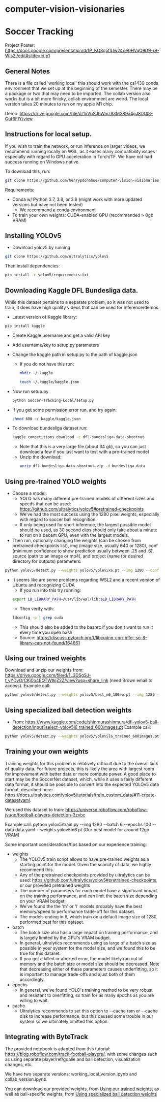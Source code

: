 # computer-vision-visionaries
# Soccer Tracking

Project Poster: https://docs.google.com/presentation/d/1P_KQ3g5fIUw24oe0HVqO9D9-r9-WIs2l/edit#slide=id.p1

## General Notes
There is a file called 'working local' this should work with the cs1430 conda environment that we set 
up at the beginning of the semester. There may be a package or two that may need to be imported. The collab
version also works but is a bit more finicky, collab environment are weird. The local version takes 20
minutes to run on my apple M1 chip.

Demo: https://drive.google.com/file/d/15VpSJhWmz83M389a4gJ8DQl3-Guf6FIY/view


## Instructions for local setup.

If you wish to train the network, or run inference on larger videos, we recommend running locally on WSL, as it eases many compatibility issues especially with regard to GPU acceleration in Torch/TF. We have not had success running on Windows native. 

To download this, run:
```bash
git clone https://github.com/henrypdonahue/computer-vision-visionaries
```

Requirements: 
- Conda w/ Python 3.7, 3.8, or 3.9 (might work with more updated versions but have not been tested)
    - We recommend a conda environment
- To train your own weights: CUDA-enabled GPU (recommended > 8gb VRAM)

## Installing YOLOv5
- Download yolov5 by running
```bash
git clone https://github.com/ultralytics/yolov5
```
Then install dependencies: 
```bash
pip install -r yolov5/requirements.txt
```

## Downloading Kaggle DFL Bundesliga data.
While this dataset pertains to a separate problem, so it was not used to train, it does have high quality 
videos that can be used for inference/demos.

- Latest version of Kaggle library:
```bash
pip install kaggle
```  
- Create Kaggle username and get a valid API key
- Add username/key to setup.py parameters

- Change the kaggle path in setup.py to the path of kaggle.json
    - If you do not have this run:
        ```bash
        mkdir ~/.kaggle 
        ```
        ```bash
        touch ~/.kaggle/kaggle.json 
        ```

- Now run setup.py
    ```bash 
    python Soccer-Tracking-Local/setup.py
    ```

- If you get some permission error run, and try again:
    ```bash 
    chmod 600 ~/.kaggle/kaggle.json
    ```

- To download bundesliga dataset run:
    ```bash 
    kaggle competitions download -c dfl-bundesliga-data-shootout
    ```
    - Note that this is a very large file (about 34 gb), so you can just download a few if you
    just want to test with a pre-trained model
    - Unzip the download: 
        ```bash 
        unzip dfl-bundesliga-data-shootout.zip -d bundesliga-data
        ```

## Using pre-trained YOLO weights
- Choose a model:
    - YOLO has many different pre-trained models of different sizes and speeds that can be used: https://github.com/ultralytics/yolov5#pretrained-checkpoints
    - We've had the most success using the 1280 pixel weights, especially with regard to soccer ball recognition.
    - If only being used for short inference, the largest possible model should be used, as 30 second clips should only 
    take about a minute to run on a decent GPU, even with the largest models.
- Then run, optionally changing the weights (can be chosen from pretrained checkpoints list), img (image size, usually 640 or 1280), conf (minimum confidence to show prediction usually between .25 and .6), source (path to an image or mp4), and project (name for desired directory for outputs) parameters:
```bash
python yolov5/detect.py --weights yolov5/yolov5x6.pt --img 1280 --conf 0.25 --source PATH_TO_BUNDESLIGA_DATA/clips/08fd33_4.mp4 --project DFL
```
- It seems like are some problems regarding WSL2 and a recent version of Ubuntu and recognizing CUDA
    - If you run into this try running:
    ```bash
    export LD_LIBRARY_PATH=/usr/lib/wsl/lib:$LD_LIBRARY_PATH
    ```
    - Then verify with: 
    ```bash
    ldconfig -p | grep cuda
    ```
    - This should also be added to the bashrc if you don't want to run it every time you open bash
    - Source: https://discuss.pytorch.org/t/libcudnn-cnn-infer-so-8-library-can-not-found/164661

## Using our trained weights
Download and unzip our weights from: https://drive.google.com/file/d/1L3DSgSJ-t_yYDvOrCKj0o4EQTWtkjZ2Z/view?usp=share_link (need Brown email to access). 
Example call: 
```bash
python yolov5/detect.py --weights yolov5/best_m6_100ep.pt --img 1280 --conf 0.25 --source PATH_TO_BUNDESLIGA_DATA/clips/08fd33_4.mp4 --project DFL
```
## Using specialized ball detection weights
- From: https://www.kaggle.com/code/shinmurashinmura/dfl-yolov5-ball-detection/input?select=yolov5l6_trained_600images.pt
Example call: 
```bash
python yolov5/detect.py --weights yolov5/yolov5l6_trained_600images.pt --img 1280 --conf 0.2 --source PATH_TO_BUNDESLIGA_DATA/clips/08fd33_4.mp4 --project DFL
```

## Training your own weights
Training weights for this problem is relatively difficult due to the overall lack of quality data. For future projects, this is likely the area 
with largest room for improvement with better data or more compute power. A good place to start may be the SoccerNet dataset, which, while it uses 
a fairly different data format, it should be possible to convert into the expected YOLOv5 data format, described here: https://docs.ultralytics.com/yolov5/tutorials/train_custom_data/#11-create-datasetyaml. 

We used this dataset to train:
https://universe.roboflow.com/roboflow-jvuqo/football-players-detection-3zvbc

Example call:
python yolov5/train.py --img 1280 --batch 6 --epochs 100 --data data.yaml --weights yolov5m6.pt
(Our best model for around 12gb VRAM)

Some important considerations/tips based on our experience training:
- weights
    - The YOLOv5 train script allows to have pre-trained weights as a starting point for the model. Given the scarcity of data, we highly recommend this. 
    - Any of the pretrained checkpoints provided by ultralytics can be used: https://github.com/ultralytics/yolov5#pretrained-checkpoints, or our provided 
    pretrained weights
    - The number of parameters for each model have a significant impact on the training performance, and can limit the batch size depending on your VRAM
    budget.
    - We've found the the 'm' or 'l' models probably have the best memory/speed to performance trade-off for this dataset.
    - The models ending in 6, which train on a default image size of 1280, performed best for this dataset. 
- batch
    - The batch size also has a large impact on training performance, and is largely limited by the GPU's VRAM budget.
    - In general, ultralytics recommends using as large of a batch size as possible in your system for the model size, and 
    we found this to be true for this dataset. 
    - If you get a killed or aborted error, the model likely ran out of memory and the batch size or model size should be decreased. Note that 
    decreasing either of these parameters causes underfitting, so it is important to manage trade-offs and ajust both of them accordingly.
- epochs
    - In general, we've found YOLO's training method to be very robust and resistant to overfitting, so train for as many epochs as 
    you are willing to wait. 
- cache
    - Ultralytics recommends to set this option to --cache ram or --cache disk to increase performance, but this caused some trouble in our 
    system so we ultimately omitted this option.

## Integrating with ByteTrack
The provided notebook is adapted from this tutorial: https://blog.roboflow.com/track-football-players/, with some changes such as using separate player/ref/goalie and ball detection, visualization changes, etc. 

We have two separate versions: working_local_version.ipynb and collab_version.ipynb.

You can download our provided weights, from [Using our trained weights](#using-our-trained-weights), as well as ball-specific weights, from [Using specialized ball detection weights](#using-specialized-ball-detection-weights)

